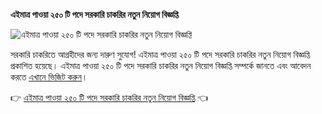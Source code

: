 **এইমাত্র পাওয়া ২৫০ টি পদে সরকারি চাকরির নতুন নিয়োগ বিজ্ঞপ্তি**


![এইমাত্র পাওয়া ২৫০ টি পদে সরকারি চাকরির নতুন নিয়োগ বিজ্ঞপ্তি](https://blogger.googleusercontent.com/img/b/R29vZ2xl/AVvXsEh4XvnaRoc-XRhvELw9THXQ6reN0MBon3HrdS3yVob6Au31xoJRZ6fzJSDP-D7zh-uP8H6gYPx4ZcXYB0WK1LzbsDe_U9JK085SqCyrgp88k6Ftz5fkIo12fffPGOtpovtclw4Qx6tOwfWE5mvZoLtAXKDsmrPUAXLp1mtwlcYcgQi4_e4f0oDQHSAar8g/s16000/%E0%A6%AC%E0%A6%BE%E0%A6%82%E0%A6%B2%E0%A6%BE%E0%A6%A6%E0%A7%87%E0%A6%B6%20%E0%A6%B8%E0%A6%B0%E0%A6%95%E0%A6%BE%E0%A6%B0%20%E0%A6%95%E0%A6%B0%E0%A7%8D%E0%A6%A4%E0%A7%83%E0%A6%95%20%E0%A6%AC%E0%A7%8D%E0%A6%AF%E0%A6%AC%E0%A6%B9%E0%A7%83%E0%A6%A4%20%E0%A6%B8%E0%A6%BF%E0%A6%B2%E0%A6%AE%E0%A7%8B%E0%A6%B9%E0%A6%B0.png "এইমাত্র পাওয়া ২৫০ টি পদে সরকারি চাকরির নতুন নিয়োগ বিজ্ঞপ্তি")


সরকারি চাকরিতে আগ্রহীদের জন্য দারুণ সুযোগ! এইমাত্র পাওয়া ২৫০ টি পদে সরকারি চাকরির নতুন নিয়োগ বিজ্ঞপ্তি প্রকাশিত হয়েছে। এইমাত্র পাওয়া ২৫০ টি পদে সরকারি চাকরির নতুন নিয়োগ বিজ্ঞপ্তি সম্পর্কে জানতে এবং আবেদন করতে [এখানে ভিজিট করুন](https://topvipaccount.blogspot.com/)।

👉 [এইমাত্র পাওয়া ২৫০ টি পদে সরকারি চাকরির নতুন নিয়োগ বিজ্ঞপ্তি](https://topvipaccount.blogspot.com/) 👈
